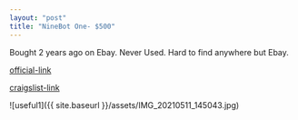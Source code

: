 ```yaml
---
layout: "post"
title: "NineBot One- $500"
---
```


Bought 2 years ago on Ebay.
Never Used.
Hard to find anywhere but Ebay.

[official-link](https://www.segway.com/ninebot-one-s1/)

[craigslist-link](https://newyork.craigslist.org/mnh/ele/d/new-york-ninebot-one/7320218521.html)

![useful1]({{ site.baseurl }}/assets/IMG_20210511_145043.jpg)
